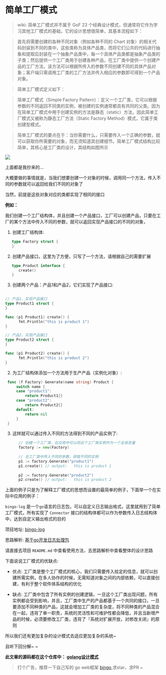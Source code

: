 # 简单工厂模式
       
>   wiki: 简单工厂模式并不属于 GoF 23 个经典设计模式，但通常将它作为学习其他工厂模式的基础，它的设计思想很简单，其基本流程如下：
        
>   首先将需要创建的各种不同对象（例如各种不同的 Chart 对象）的相关代码封装到不同的类中，这些类称为具体产品类，而将它们公共的代码进行抽象和提取后封装在一个抽象产品类中，每一个具体产品类都是抽象产品类的子类；然后提供一个工厂类用于创建各种产品，在工厂类中提供一个创建产品的工厂方法，该方法可以根据所传入的参数不同创建不同的具体产品对象；客户端只需调用工厂类的工厂方法并传入相应的参数即可得到一个产品对象。
        
>   简单工厂模式定义如下：
        
>   简单工厂模式（Simple Factory Pattern）：定义一个工厂类，它可以根据参数的不同返回不同类的实例，被创建的实例通常都具有共同的父类。因为在简单工厂模式中用于创建实例的方法是静态（static）方法，因此简单工厂模式又被称为静态工厂方法（Static Factory Method）模式，它属于类创建型模式。
        
>   简单工厂模式的要点在于：当你需要什么，只需要传入一个正确的参数，就可以获取你所需要的对象，而无须知道其创建细节。简单工厂模式结构比较简单，其核心是工厂类的设计，其结构如图所示

![](http://wiki.jikexueyuan.com/project/design-pattern-creation/images/20130711143612921.jpg)

上面都是我抄来的...

大概要做的事情就是，当我们想要创建一个对象的时候，调用同一个方法，传入不同的参数就可以返回给我们不同的对象了

当然，前提是这些对象对应的类都实现了相同的接口

**例如：**

我们创建一个工厂结构体，并且创建一个产品接口，工厂可以创建产品，只要在工厂的某个方法中传入不同的参数，就可以返回实现产品接口的不同的对象，

1. 创建工厂结构体:

  ```go
     type Factory struct {
     }
  ```

2. 创建产品接口，这里为了方便，只写了一个方法，请根据自己的需要扩展

  ```go
     type Product interface {
     	create()
     }
  ```
  
3. 创建两个产品：产品1和产品2，它们实现了产品接口:

  ```go
    
  // 产品1，实现产品接口
  type Product1 struct {
  }

  func (p1 Product1) create() {
    	fmt.Println("this is product 1")
  }

  // 产品2，实现产品接口
  type Product2 struct {
  }

  func (p1 Product2) create() {
    	fmt.Println("this is product 2")
  }

  ```

2. 为工厂结构体添加一个方法用于生产产品（实例化对象）:
  
  ```go     
   func (f Factory) Generate(name string) Product {
	   switch name {
	   case "product1":
		   return Product1{}
	   case "product2":
		   return Product2{}
	   default:
		   return nil
	   }
   }   
  ```
  
3. 这样就可以通过传入不同的方法得到不同的产品实例了:

  ```go
        // 创建一个工厂类，在应用中可以将这个工厂类实例作为一个全局变量
      	factory := new(Factory)
      
      	// 在工厂类中传入不同的参数，获取不同的实例
      	p1 := factory.Generate("product1")
      	p1.create() // output:   this is product 1
      
      	p2 := factory.Generate("product2")
      	p2.create() // output:   this is product 2
  ```
  
 上面的例子只是为了解释工厂模式的思想而设置的最简单的例子，下面举一个在实际中应用的例子：
 
   `bingo-log` 是一个`go`语言的日志包，可以自定义日志输出格式，这里就用到了简单工厂模式，所有实现了 `Connector` 接口的结构体都可以作为参数传入日志结构体中，达到自定义输出格式的目的
   
   项目地址: [bingo-log](https://github.com/silsuer/bingo-log)
   
   思路解析: [基于go开发日志处理包](https://juejin.im/post/5bcd796f51882577b82ffaee)
 
   请直接去项目 `README.md` 中查看使用方法，去思路解析中查看整体的设计思路
   
 下面说说工厂模式的优缺点:
 
  - 优点: 工厂类是整个工厂模式的核心，我们只需要传入给定的信息，就可以创建所需实例，在多人协作的时候，无需知道对象之间的内部依赖，可以直接创建，有利于整个软件体系结构的优化
  
  - 缺点: 工厂类中包含了所有实例的创建逻辑，一旦这个工厂类出现问题，所有实例都会受到影响，并且，工厂类中生产的产品都基于一个共同的接口，一旦要添加不同种类的产品，这就会增加工厂类的复杂度，将不同种类的产品混合在一起，违背了单一职责，系统的灵活性和可维护性都会降低，并且当新增产品的时候，必须要修改工厂类，违背了『系统对扩展开放，对修改关闭』的原则
  
 所以我们还有更加复杂的设计模式去适应更加复杂的系统~
 
 且听下回分解~ ~
 
 **此文章的源码都在这个仓库中： [golang设计模式](https://github.com/silsuer/golang-design-patterns)**
 
 > 打个广告，推荐一下自己写的 go web框架 [bingo](https://github.com/silsuer/bingo),求star，求PR ~
 